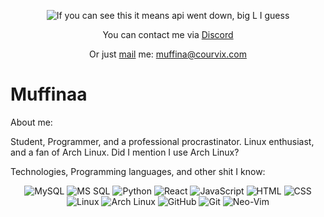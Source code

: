 <div align=center>

![If you can see this it means api went down, big L I guess](https://count.getloli.com/get/@Muffinaa?theme=rule34)

You can contact me via [Discord](https://discord.com/users/374220001743208459)

Or just [mail](mailto:muffina@courvix.com) me: muffina@courvix.com
</div>

# Muffinaa

About me:

Student, Programmer, and a professional procrastinator.
Linux enthusiast, and a fan of Arch Linux. Did I mention I use Arch Linux? 

Technologies, Programming languages, and other shit I know:

<div align=center>

![MySQL](https://img.shields.io/badge/-MySQL-4479A1?style=flat-square&logo=MySQL&logoColor=white)
![MS SQL](https://img.shields.io/badge/-MS%20SQL-CC2927?style=flat-square&logo=Microsoft-SQL-Server&logoColor=white)
![Python](https://img.shields.io/badge/-Python-3776AB?style=flat-square&logo=Python&logoColor=white)
![React](https://img.shields.io/badge/-React-61DAFB?style=flat-square&logo=React&logoColor=black)
![JavaScript](https://img.shields.io/badge/-JavaScript-F7DF1E?style=flat-square&logo=JavaScript&logoColor=black)
![HTML](https://img.shields.io/badge/-HTML-E34F26?style=flat-square&logo=html5&logoColor=white)
![CSS](https://img.shields.io/badge/-CSS-1572B6?style=flat-square&logo=css3&logoColor=white)
![Linux](https://img.shields.io/badge/-Linux-FCC624?style=flat-square&logo=Linux&logoColor=black)
![Arch Linux](https://img.shields.io/badge/-Arch%20Linux-1793D1?style=flat-square&logo=Arch-Linux&logoColor=white)
![GitHub](https://img.shields.io/badge/-GitHub-181717?style=flat-square&logo=GitHub&logoColor=white)
![Git](https://img.shields.io/badge/-Git-F05032?style=flat-square&logo=Git&logoColor=white)
![Neo-Vim](https://img.shields.io/badge/-Neo--Vim-57A143?style=flat-square&logo=Neovim&logoColor=white)

</div>
